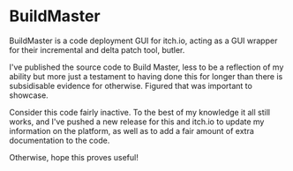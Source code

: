 # BuildMaster
BuildMaster is a code deployment GUI for itch.io, acting as a GUI wrapper for their incremental and delta patch tool, butler.

I've published the source code to Build Master, less to be a reflection of my ability but more just a testament to having done this for longer than there is subsidisable evidence for otherwise. Figured that was important to showcase.

Consider this code fairly inactive. To the best of my knowledge it all still works, and I've pushed a new release for this and itch.io to update my information on the platform, as well as to add a fair amount of extra documentation to the code.

Otherwise, hope this proves useful!
